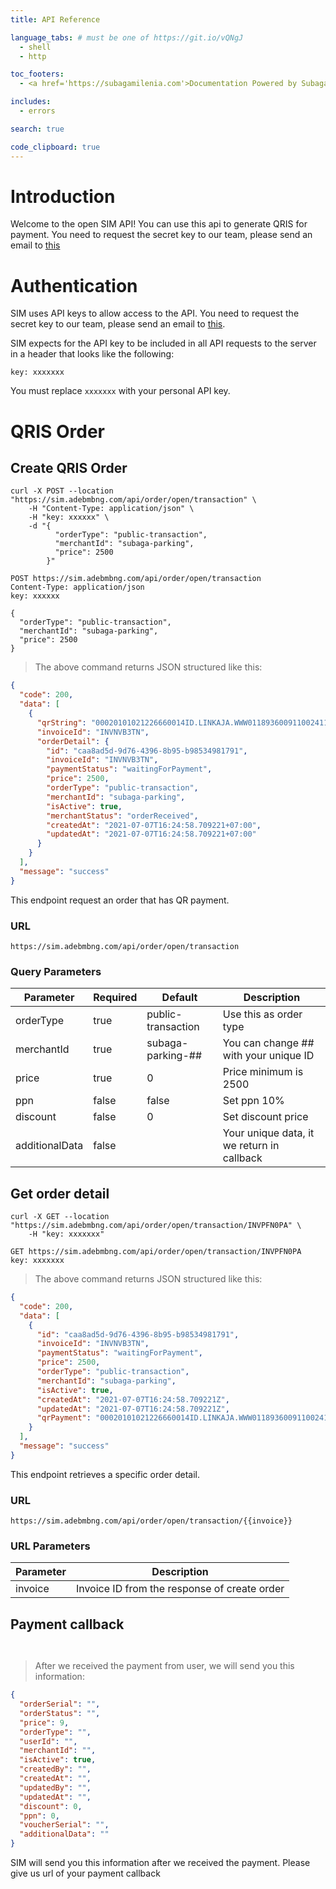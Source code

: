 ```yaml
---
title: API Reference

language_tabs: # must be one of https://git.io/vQNgJ
  - shell
  - http

toc_footers:
  - <a href='https://subagamilenia.com'>Documentation Powered by Subaga Inti Milenia</a>

includes:
  - errors

search: true

code_clipboard: true
---
```


# Introduction

Welcome to the open SIM API! You can use this api to generate QRIS for payment. You need to request the secret key to our team, please send an email to [this](mailto:ade.bambang@subagamilenia.com)

# Authentication

SIM uses API keys to allow access to the API. You need to request the secret key to our team, please send an email to [this](mailto:ade.bambang@subagamilenia.com).

SIM expects for the API key to be included in all API requests to the server in a header that looks like the following:

`key: xxxxxxx`

<aside class="notice">
You must replace <code>xxxxxxx</code> with your personal API key.
</aside>

# QRIS Order

## Create QRIS Order

```shell
curl -X POST --location "https://sim.adebmbng.com/api/order/open/transaction" \
    -H "Content-Type: application/json" \
    -H "key: xxxxxx" \
    -d "{
          "orderType": "public-transaction",
          "merchantId": "subaga-parking",
          "price": 2500
        }"
```

```http
POST https://sim.adebmbng.com/api/order/open/transaction
Content-Type: application/json
key: xxxxxx

{
  "orderType": "public-transaction",
  "merchantId": "subaga-parking",
  "price": 2500
}
```

> The above command returns JSON structured like this:

```json
{
  "code": 200,
  "data": [
    {
      "qrString": "00020101021226660014ID.LINKAJA.WWW011893600911002411480002152004230411480010303UME51450015ID.OR.GPNQR.WWW02150000000000000000303UME520454995802ID5924Xendit Test - Do Not Pay6007Jakarta61061234566238011570ODN4RksMgs7HZ071570ODN4RksMgs7HZ53033605404250063042291",
      "invoiceId": "INVNVB3TN",
      "orderDetail": {
        "id": "caa8ad5d-9d76-4396-8b95-b98534981791",
        "invoiceId": "INVNVB3TN",
        "paymentStatus": "waitingForPayment",
        "price": 2500,
        "orderType": "public-transaction",
        "merchantId": "subaga-parking",
        "isActive": true,
        "merchantStatus": "orderReceived",
        "createdAt": "2021-07-07T16:24:58.709221+07:00",
        "updatedAt": "2021-07-07T16:24:58.709221+07:00"
      }
    }
  ],
  "message": "success"
}
```

This endpoint request an order that has QR payment.

### URL

`https://sim.adebmbng.com/api/order/open/transaction`

### Query Parameters

Parameter | Required | Default | Description
--------- | ------- | ------- | -----------
orderType | true | public-transaction | Use this as order type
merchantId | true | subaga-parking-## | You can change ## with your unique ID
price | true | 0 | Price minimum is 2500
ppn | false | false | Set ppn 10%
discount | false | 0 | Set discount price
additionalData | false | | Your unique data, it we return in callback

## Get order detail

```shell
curl -X GET --location "https://sim.adebmbng.com/api/order/open/transaction/INVPFN0PA" \
    -H "key: xxxxxxx"
```

```http
GET https://sim.adebmbng.com/api/order/open/transaction/INVPFN0PA
key: xxxxxxx
```

> The above command returns JSON structured like this:

```json
{
  "code": 200,
  "data": [
    {
      "id": "caa8ad5d-9d76-4396-8b95-b98534981791",
      "invoiceId": "INVNVB3TN",
      "paymentStatus": "waitingForPayment",
      "price": 2500,
      "orderType": "public-transaction",
      "merchantId": "subaga-parking",
      "isActive": true,
      "createdAt": "2021-07-07T16:24:58.709221Z",
      "updatedAt": "2021-07-07T16:24:58.709221Z",
      "qrPayment": "00020101021226660014ID.LINKAJA.WWW011893600911002411480002152004230411480010303UME51450015ID.OR.GPNQR.WWW02150000000000000000303UME520454995802ID5924Xendit Test - Do Not Pay6007Jakarta61061234566238011570ODN4RksMgs7HZ071570ODN4RksMgs7HZ53033605404250063042291"
    }
  ],
  "message": "success"
}
```

This endpoint retrieves a specific order detail.

### URL

`https://sim.adebmbng.com/api/order/open/transaction/{{invoice}}`

### URL Parameters

Parameter | Description
--------- | -----------
invoice | Invoice ID from the response of create order

## Payment callback

```shell
```

```http
```

> After we received the payment from user, we will send you this information:

```json
{
  "orderSerial": "",
  "orderStatus": "",
  "price": 9,
  "orderType": "",
  "userId": "",
  "merchantId": "",
  "isActive": true,
  "createdBy": "",
  "createdAt": "",
  "updatedBy": "",
  "updatedAt": "",
  "discount": 0,
  "ppn": 0,
  "voucherSerial": "",
  "additionalData": ""
}
```

SIM will send you this information after we received the payment. Please give us url of your payment callback

